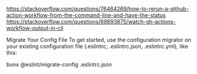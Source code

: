 https://stackoverflow.com/questions/76464269/how-to-rerun-a-github-action-workflow-from-the-command-line-and-have-the-status
https://stackoverflow.com/questions/69893875/watch-gh-actions-workflow-output-in-cli

Migrate Your Config File
To get started, use the configuration migrator on your existing configuration file (.eslintrc, .eslintrc.json, .eslintrc.yml), like this:

bunx @eslint/migrate-config .eslintrc.json
